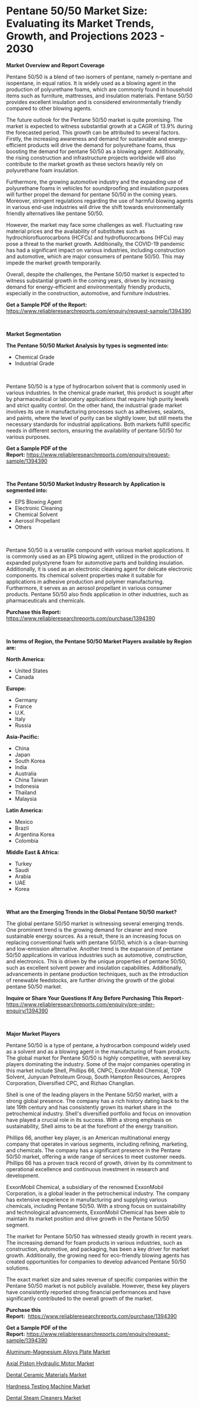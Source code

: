 <p><h1>Pentane 50/50 Market Size: Evaluating its Market Trends, Growth, and Projections 2023 - 2030</h1></p><p><strong>Market Overview and Report Coverage</strong></p>
<p><p>Pentane 50/50 is a blend of two isomers of pentane, namely n-pentane and isopentane, in equal ratios. It is widely used as a blowing agent in the production of polyurethane foams, which are commonly found in household items such as furniture, mattresses, and insulation materials. Pentane 50/50 provides excellent insulation and is considered environmentally friendly compared to other blowing agents.</p><p>The future outlook for the Pentane 50/50 market is quite promising. The market is expected to witness substantial growth at a CAGR of 13.9% during the forecasted period. This growth can be attributed to several factors. Firstly, the increasing awareness and demand for sustainable and energy-efficient products will drive the demand for polyurethane foams, thus boosting the demand for pentane 50/50 as a blowing agent. Additionally, the rising construction and infrastructure projects worldwide will also contribute to the market growth as these sectors heavily rely on polyurethane foam insulation.</p><p>Furthermore, the growing automotive industry and the expanding use of polyurethane foams in vehicles for soundproofing and insulation purposes will further propel the demand for pentane 50/50 in the coming years. Moreover, stringent regulations regarding the use of harmful blowing agents in various end-use industries will drive the shift towards environmentally friendly alternatives like pentane 50/50.</p><p>However, the market may face some challenges as well. Fluctuating raw material prices and the availability of substitutes such as hydrochlorofluorocarbons (HCFCs) and hydrofluorocarbons (HFCs) may pose a threat to the market growth. Additionally, the COVID-19 pandemic has had a significant impact on various industries, including construction and automotive, which are major consumers of pentane 50/50. This may impede the market growth temporarily.</p><p>Overall, despite the challenges, the Pentane 50/50 market is expected to witness substantial growth in the coming years, driven by increasing demand for energy-efficient and environmentally friendly products, especially in the construction, automotive, and furniture industries.</p></p>
<p><strong>Get a Sample PDF of the Report:</strong> <a href="https://www.reliableresearchreports.com/enquiry/request-sample/1394390">https://www.reliableresearchreports.com/enquiry/request-sample/1394390</a></p>
<p>&nbsp;</p>
<p><strong>Market Segmentation</strong></p>
<p><strong>The Pentane 50/50 Market Analysis by types is segmented into:</strong></p>
<p><ul><li>Chemical Grade</li><li>Industrial Grade</li></ul></p>
<p>&nbsp;</p>
<p><p>Pentane 50/50 is a type of hydrocarbon solvent that is commonly used in various industries. In the chemical grade market, this product is sought after by pharmaceutical or laboratory applications that require high purity levels and strict quality control. On the other hand, the industrial grade market involves its use in manufacturing processes such as adhesives, sealants, and paints, where the level of purity can be slightly lower, but still meets the necessary standards for industrial applications. Both markets fulfill specific needs in different sectors, ensuring the availability of pentane 50/50 for various purposes.</p></p>
<p><strong>Get a Sample PDF of the Report:</strong>&nbsp;<a href="https://www.reliableresearchreports.com/enquiry/request-sample/1394390">https://www.reliableresearchreports.com/enquiry/request-sample/1394390</a></p>
<p>&nbsp;</p>
<p><strong>The Pentane 50/50 Market Industry Research by Application is segmented into:</strong></p>
<p><ul><li>EPS Blowing Agent</li><li>Electronic Cleaning</li><li>Chemical Solvent</li><li>Aerosol Propellant</li><li>Others</li></ul></p>
<p>&nbsp;</p>
<p><p>Pentane 50/50 is a versatile compound with various market applications. It is commonly used as an EPS blowing agent, utilized in the production of expanded polystyrene foam for automotive parts and building insulation. Additionally, it is used as an electronic cleaning agent for delicate electronic components. Its chemical solvent properties make it suitable for applications in adhesive production and polymer manufacturing. Furthermore, it serves as an aerosol propellant in various consumer products. Pentane 50/50 also finds application in other industries, such as pharmaceuticals and chemicals.</p></p>
<p><strong>Purchase this Report:</strong>&nbsp; <a href="https://www.reliableresearchreports.com/purchase/1394390">https://www.reliableresearchreports.com/purchase/1394390</a></p>
<p>&nbsp;</p>
<p><strong>In terms of Region, the Pentane 50/50 Market Players available by Region are:</strong></p>
<p>
    <p> <strong> North America: </strong>
        <ul>
            <li>United States</li>
            <li>Canada</li>
        </ul>
        </p> 
    <p> <strong> Europe: </strong>
        <ul>
            <li>Germany</li>
            <li>France</li>
            <li>U.K.</li>
            <li>Italy</li>
            <li>Russia</li>
        </ul>
        </p> 
    <p> <strong> Asia-Pacific: </strong>
        <ul>
            <li>China</li>
            <li>Japan</li>
            <li>South Korea</li>
            <li>India</li>
            <li>Australia</li>
            <li>China Taiwan</li>
            <li>Indonesia</li>
            <li>Thailand</li>
            <li>Malaysia</li>
        </ul>
        </p> 
    <p> <strong> Latin America: </strong>
        <ul>
            <li>Mexico</li>
            <li>Brazil</li>
            <li>Argentina Korea</li>
            <li>Colombia</li>
        </ul>
        </p> 
    <p> <strong> Middle East & Africa: </strong>
        <ul>
            <li>Turkey</li>
            <li>Saudi</li>
            <li>Arabia</li>
            <li>UAE</li>
            <li>Korea</li>
        </ul>
    </p>
    </p>
<p>&nbsp;</p>
<p><strong>What are the Emerging Trends in the Global Pentane 50/50 market?</strong></p>
<p><p>The global pentane 50/50 market is witnessing several emerging trends. One prominent trend is the growing demand for cleaner and more sustainable energy sources. As a result, there is an increasing focus on replacing conventional fuels with pentane 50/50, which is a clean-burning and low-emission alternative. Another trend is the expansion of pentane 50/50 applications in various industries such as automotive, construction, and electronics. This is driven by the unique properties of pentane 50/50, such as excellent solvent power and insulation capabilities. Additionally, advancements in pentane production techniques, such as the introduction of renewable feedstocks, are further driving the growth of the global pentane 50/50 market.</p></p>
<p><strong>Inquire or Share Your Questions If Any Before Purchasing This Report</strong>- <a href="https://www.reliableresearchreports.com/enquiry/pre-order-enquiry/1394390">https://www.reliableresearchreports.com/enquiry/pre-order-enquiry/1394390</a></p>
<p>&nbsp;</p>
<p><strong>Major Market Players</strong></p>
<p><p>Pentane 50/50 is a type of pentane, a hydrocarbon compound widely used as a solvent and as a blowing agent in the manufacturing of foam products. The global market for Pentane 50/50 is highly competitive, with several key players dominating the industry. Some of the major companies operating in this market include Shell, Phillips 66, CNPC, ExxonMobil Chemical, TOP Solvent, Junyuan Petroleum Group, South Hampton Resources, Aeropres Corporation, Diversified CPC, and Rizhao Changlian.</p><p>Shell is one of the leading players in the Pentane 50/50 market, with a strong global presence. The company has a rich history dating back to the late 19th century and has consistently grown its market share in the petrochemical industry. Shell's diversified portfolio and focus on innovation have played a crucial role in its success. With a strong emphasis on sustainability, Shell aims to be at the forefront of the energy transition.</p><p>Phillips 66, another key player, is an American multinational energy company that operates in various segments, including refining, marketing, and chemicals. The company has a significant presence in the Pentane 50/50 market, offering a wide range of services to meet customer needs. Phillips 66 has a proven track record of growth, driven by its commitment to operational excellence and continuous investment in research and development.</p><p>ExxonMobil Chemical, a subsidiary of the renowned ExxonMobil Corporation, is a global leader in the petrochemical industry. The company has extensive experience in manufacturing and supplying various chemicals, including Pentane 50/50. With a strong focus on sustainability and technological advancements, ExxonMobil Chemical has been able to maintain its market position and drive growth in the Pentane 50/50 segment.</p><p>The market for Pentane 50/50 has witnessed steady growth in recent years. The increasing demand for foam products in various industries, such as construction, automotive, and packaging, has been a key driver for market growth. Additionally, the growing need for eco-friendly blowing agents has created opportunities for companies to develop advanced Pentane 50/50 solutions.</p><p>The exact market size and sales revenue of specific companies within the Pentane 50/50 market is not publicly available. However, these key players have consistently reported strong financial performances and have significantly contributed to the overall growth of the market.</p></p>
<p><strong>Purchase this Report:</strong>&nbsp;&nbsp;<a href="https://www.reliableresearchreports.com/purchase/1394390">https://www.reliableresearchreports.com/purchase/1394390</a></p>
<p></p>
<p><strong>Get a Sample PDF of the Report:</strong>&nbsp;<a href="https://www.reliableresearchreports.com/enquiry/request-sample/1394390">https://www.reliableresearchreports.com/enquiry/request-sample/1394390</a></p>
<p><p><a href="https://github.com/gdfhhhj/Market-Research-Report-List-1/blob/main/aluminum-magnesium-alloys-plate-market.md">Aluminum-Magnesium Alloys Plate Market</a></p><p><a href="https://www.linkedin.com/pulse/decoding-axial-piston-hydraulic-motor-market-deep-dive-latest-oqr3c/">Axial Piston Hydraulic Motor Market</a></p><p><a href="https://medium.com/@reportprime05/dental-ceramic-materials-market-size-cagr-trends-2024-2030-2c7799f5c158">Dental Ceramic Materials Market</a></p><p><a href="https://www.linkedin.com/pulse/hardness-testing-machine-market-share-amp-new-trends-rrwcc/">Hardness Testing Machine Market</a></p><p><a href="https://medium.com/@reportprime04/dental-steam-cleaners-market-size-cagr-trends-2024-2030-dd2d90a0433f">Dental Steam Cleaners Market</a></p></p>